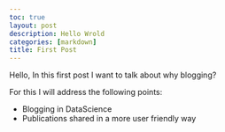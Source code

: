 ```yaml
---
toc: true
layout: post
description: Hello Wrold
categories: [markdown]
title: First Post
---
```


Hello,
In this first post I want to talk about why blogging?

For this I will address the following points:

- Blogging in DataScience
- Publications shared in a more user friendly way
